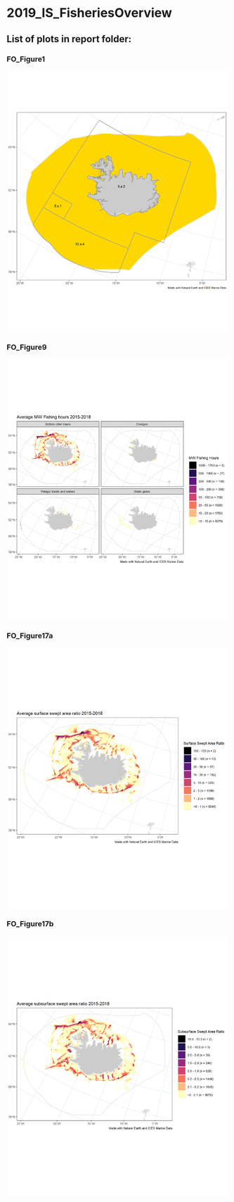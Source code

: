 2019\_IS\_FisheriesOverview
================

## List of plots in report folder:

### FO\_Figure1

![<https://raw.githubusercontent.com/ices-taf/2019_IS_FisheriesOverview/taf/report/2019_IS_FO_Figure1.png>](report/2019_IS_FO_Figure1.png)

### FO\_Figure9

![<https://raw.githubusercontent.com/ices-taf/2019_IS_FisheriesOverview/taf/report/2019_IS_FO_Figure9.png>](report/2019_IS_FO_Figure9.png)

### FO\_Figure17a

![<https://raw.githubusercontent.com/ices-taf/2019_IS_FisheriesOverview/taf/report/2019_IS_FO_Figure17a.png>](report/2019_IS_FO_Figure17a.png)

### FO\_Figure17b

![<https://raw.githubusercontent.com/ices-taf/2019_IS_FisheriesOverview/taf/report/2019_IS_FO_Figure17b.png>](report/2019_IS_FO_Figure17b.png)
